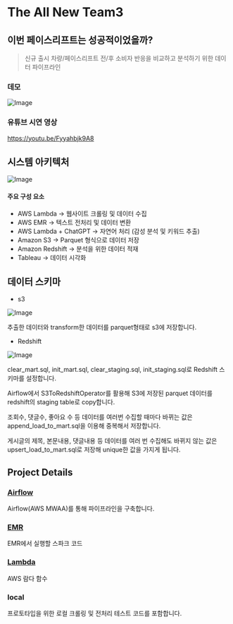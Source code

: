 # The All New Team3

## 이번 페이스리프트는 성공적이었을까?

> 신규 출시 차량/페이스리프트 전/후 소비자 반응을 비교하고 분석하기 위한 데이터 파이프라인

### 데모

![Image](https://github.com/user-attachments/assets/1d745d96-ddc8-42d5-bb8f-c42657f07312)

### 유튜브 시연 영상

https://youtu.be/Fyyahbjk9A8

## 시스템 아키텍처

![Image](https://github.com/user-attachments/assets/4e75aec1-37c3-4e8a-8ca8-be085f0cc95d)

#### 주요 구성 요소

- AWS Lambda → 웹사이트 크롤링 및 데이터 수집
- AWS EMR → 텍스트 전처리 및 데이터 변환
- AWS Lambda + ChatGPT → 자연어 처리 (감성 분석 및 키워드 추출)
- Amazon S3 → Parquet 형식으로 데이터 저장
- Amazon Redshift → 분석을 위한 데이터 적재
- Tableau → 데이터 시각화

## 데이터 스키마

- s3

![Image](https://github.com/user-attachments/assets/2be1a9ff-7cfa-41ff-89b4-5bc29f571b43)

추출한 데이터와 transform한 데이터를 parquet형태로 s3에 저장합니다.

- Redshift

![Image](https://github.com/user-attachments/assets/931cb15d-410d-4d7a-9a74-52df3d123f38)

clear_mart.sql, init_mart.sql, clear_staging.sql, init_staging.sql로 Redshift 스키마를 설정합니다.

Airflow에서 S3ToRedshiftOperator를 활용해 S3에 저장된 parquet 데이터를 redshift의 staging table로 copy합니다.

조회수, 댓글수, 좋아요 수 등 데이터를 여러번 수집할 때마다 바뀌는 값은 append_load_to_mart.sql을 이용해 중복해서 저장합니다.

게시글의 제목, 본문내용, 댓글내용 등 데이터를 여러 번 수집해도 바뀌지 않는 값은 upsert_load_to_mart.sql로 저장해 unique한 값을 가지게 됩니다.

## Project Details

### [Airflow](./airflow/README.md)

Airflow(AWS MWAA)를 통해 파이프라인을 구축합니다.

### [EMR](./emr/README.md)

EMR에서 실행할 스파크 코드

### [Lambda](./lambda_functions/README.md)

AWS 람다 함수

### local

프로토타입을 위한 로컬 크롤링 및 전처리 테스트 코드를 포함합니다.
